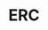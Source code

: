 ---
layout: page
title: ERC
description: 
img: assets/img/partners/erc.png
redirect: https://erc.europa.eu/homepage
importance: 3
category: 
---